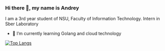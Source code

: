 ### Hi there 👋, my name is Andrey
I am a 3rd year student of NSU, Faculty of Information Technology.
Intern in Sber Laboratory
- 🌱 I’m currently learning Golang and cloud technology


[![Top Langs](https://github-readme-stats.vercel.app/api/top-langs/?username=AndreyTamplon)](https://github.com/anuraghazra/github-readme-stats)


